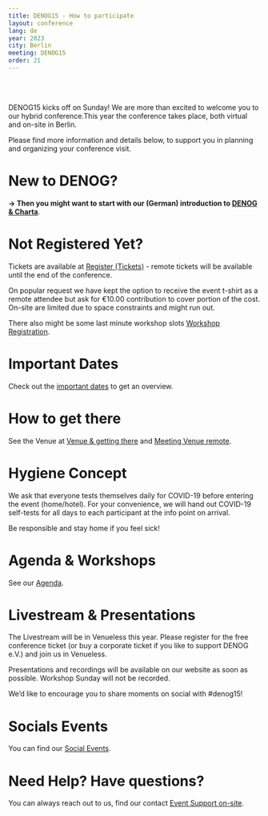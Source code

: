 ```yaml
---
title: DENOG15 - How to participate
layout: conference
lang: de
year: 2023
city: Berlin
meeting: DENOG15
order: 21
---
```


<br />
<br />

DENOG15 kicks off on Sunday! We are more than excited to welcome you to our hybrid conference.This year the conference takes place, both virtual and on-site in Berlin.

Please find more information and details below, to support you in planning and organizing your conference visit.

# New to DENOG? 
<b>-> Then you might want to start with our (German) introduction to <a href="denoginfo.html">DENOG & Charta</a></b>. 

# Not Registered Yet?
Tickets are available at <a href="tickets.html">Register (Tickets)</a> - remote tickets will be available until the end of the conference. 

On popular request we have kept the option to receive the event t-shirt as a remote attendee but ask for €10.00 contribution to cover portion of the cost. On-site are limited due to space constraints and might run out. 

There also might be some last minute workshop slots <a href="workshop_registration.html">Workshop Registration</a>. 

# Important Dates
Check out the [important dates]("important_dates.html") to get an overview. 

# How to get there
See the Venue at <a href="venue.html">Venue & getting there</a> and <a href="venueremote.html">Meeting Venue remote</a>. 

# Hygiene Concept
We ask that everyone tests themselves daily for COVID-19 before entering the event (home/hotel).
For your convenience, we will hand out COVID-19 self-tests for all days to each participant at the info point on arrival.

Be responsible and stay home if you feel sick!

# Agenda & Workshops
See our <a href="agenda.html">Agenda</a>.<br />

# Livestream & Presentations
The Livestream will be in Venueless this year. Please register for the free conference ticket (or buy a corporate ticket if you like to support DENOG e.V.) and join us in Venueless.

Presentations and recordings will be available on our website as soon as possible. 
Workshop Sunday will not be recorded.

We’d like to encourage you to share moments on social with #denog15!

# Socials Events
You can find our <a href="social.html">Social Events</a>. 

# Need Help? Have questions?
You can always reach out to us, find our contact <a href="eventsupport.html">Event Support on-site</a>. 


